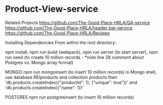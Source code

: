 # Product-View-service

Related Projects
https://github.com/The-Good-Place-HRLA/QA-service
https://github.com/The-Good-Place-HRLA/header-bar-service
https://github.com/The-Good-Place-HRLA/Reviews

Installing Dependencies
From within the root directory:

npm install,
npm run build (webpack),
npm run server (to start server),
npm run seed (to create 10 million records - *note line 28 comment about Postgres vs. Mongo array format)

MONGO
npm run mongoinsert (to insert 10 million records)
in Mongo shell, use database REIproducts and collection products
then 'db.products.createIndex({"productId": 1}, {"unique": true"})'
and 'db.products.createIndex({"name": 1})'

POSTGRES
npm run postgresinsert (to insert 10 million records)
